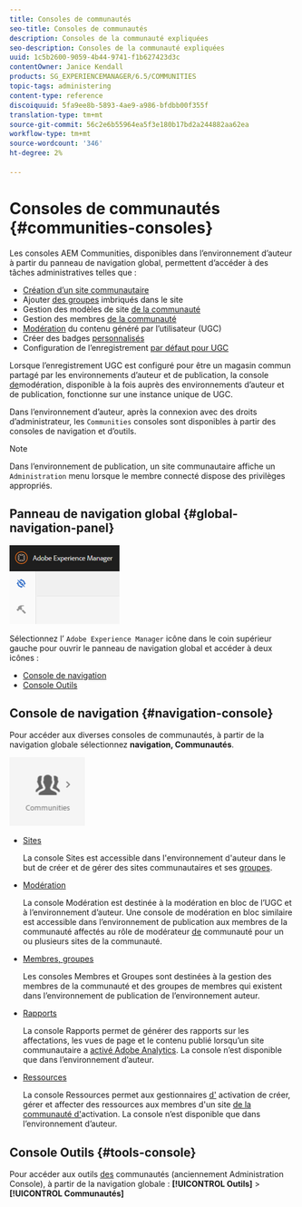 ```yaml
---
title: Consoles de communautés
seo-title: Consoles de communautés
description: Consoles de la communauté expliquées
seo-description: Consoles de la communauté expliquées
uuid: 1c5b2600-9059-4b44-9741-f1b627423d3c
contentOwner: Janice Kendall
products: SG_EXPERIENCEMANAGER/6.5/COMMUNITIES
topic-tags: administering
content-type: reference
discoiquuid: 5fa9ee8b-5893-4ae9-a986-bfdbb00f355f
translation-type: tm+mt
source-git-commit: 56c2e6b55964ea5f3e180b17bd2a244882aa62ea
workflow-type: tm+mt
source-wordcount: '346'
ht-degree: 2%

---
```



# Consoles de communautés {#communities-consoles}

Les consoles AEM Communities, disponibles dans l’environnement d’auteur à partir du panneau de navigation global, permettent d’accéder à des tâches administratives telles que :

* [Création d’un site communautaire](sites-console.md)
* Ajouter [des groupes](groups.md) imbriqués dans le site
* Gestion des modèles de site [de la communauté](sites.md)
* Gestion des membres [de la communauté](members.md)
* [Modération](moderate-ugc.md) du contenu généré par l’utilisateur (UGC)
* Créer des badges [personnalisés](badges.md)
* Configuration de l’enregistrement [par défaut pour UGC](srp-config.md)

Lorsque l’enregistrement [](working-with-srp.md) UGC est configuré pour être un magasin commun partagé par les environnements d’auteur et de publication, la console [de](moderation.md)modération, disponible à la fois auprès des environnements d’auteur et de publication, fonctionne sur une instance unique de UGC.

Dans l’environnement d’auteur, après la connexion avec des droits d’administrateur, les `Communities` consoles sont disponibles à partir des consoles de navigation et d’outils.

>[!NOTE]
>
>Dans l’environnement de publication, un site [](sites-console.md) communautaire affiche un `Administration` menu lorsque le membre connecté dispose des privilèges appropriés.


## Panneau de navigation global {#global-navigation-panel}

![chlimage_1-91](assets/chlimage_1-91.png)

Sélectionnez l’ `Adobe Experience Manager` icône dans le coin supérieur gauche pour ouvrir le panneau de navigation global et accéder à deux icônes :

* [Console de navigation](#navigation-console)
* [Console Outils](tools.md)

## Console de navigation {#navigation-console}

Pour accéder aux diverses consoles de communautés, à partir de la navigation globale sélectionnez **navigation, Communautés**.

![chlimage_1-92](assets/chlimage_1-92.png)

* [Sites](sites-console.md)

   La console Sites est accessible dans l&#39;environnement d&#39;auteur dans le but de créer et de gérer des sites communautaires et ses [groupes](groups.md).

* [Modération](moderation.md)

   La console Modération est destinée à la modération en bloc de l’UGC et à l’environnement d’auteur. Une console de modération en bloc similaire est accessible dans l’environnement de publication aux membres de la communauté affectés au rôle de modérateur [de](users.md#publishenvironmentusersandgroups) communauté pour un ou plusieurs sites de la communauté.

* [Membres, groupes](members.md)

   Les consoles Membres et Groupes sont destinées à la gestion des membres de la communauté et des groupes de membres qui existent dans l’environnement de publication de l’environnement auteur.

* [Rapports](reports.md)

   La console Rapports permet de générer des rapports sur les affectations, les vues de page et le contenu publié lorsqu’un site communautaire a [activé Adobe Analytics](sites-console.md#analytics). La console n’est disponible que dans l’environnement d’auteur.

* [Ressources](resources.md)

   La console Ressources permet aux gestionnaires [d&#39;](enablement.md#communitymanagers) activation de créer, gérer et affecter des ressources aux membres d&#39;un site [de la communauté d&#39;](overview.md#enablement-community)activation. La console n’est disponible que dans l’environnement d’auteur.

## Console Outils {#tools-console}

Pour accéder aux outils [des](tools.md) communautés (anciennement Administration Console), à partir de la navigation globale : **[!UICONTROL Outils]** > **[!UICONTROL Communautés]**
